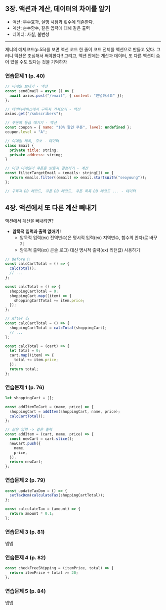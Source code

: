 ## 3장. 액션과 계산, 데이터의 차이를 알기

- 액션: 부수효과, 실행 시점과 횟수에 의존한다.
- 계산: 순수함수, 같은 입력에 대해 같은 출력
- 데이터: 사실, 불변성

---

제니의 예제코드(p.55)를 보면 액션 코드 한 줄이 코드 전체를 액션으로 만들고 있다.
그러니 액션은 조심해서 써야한다‼️
그리고, 액션 안에는 계산과 데이터, 또 다른 액션이 숨어 있을 수도 있다는 것을 기억하자

### 연습문제 1 (p. 40)

```js
// 이메일 보내기 - 액션
const sendEmail = async () => {
  await axios.post("/email", { content: "안녕하세요" });
};

// 데이터베이스에서 구독자 가져오기 - 액션
axios.get("/subscribers");

// 쿠폰에 등급 매기기 - 액션
const coupon = { name: "10% 할인 쿠폰", level: undefined };
coupon.level = "A";

// 이메일 제목, 주소 - 데이터
class Email {
  private title: string;
  private address: string;
}

// 어떤 이메일이 쿠폰을 받을지 결정하기 - 계산
const filterTargetEmail = (emails: string[]) => {
  return emails.filter((email) => email.startsWith("seoyoung"));
};

// 구독자 DB 레코드, 쿠폰 DB 레코드, 쿠폰 목록 DB 레코드 ... - 데이터

```

## 4장. 액션에서 또 다른 계산 빼내기

액션에서 계산을 빼내려면?

- **암묵적 입력과 출력 없애기!**
  - 암묵적 입력(ex) 전역변수)은 명시적 입력(ex) 지역변수, 함수의 인자)로 바꾸기
  - 암묵적 출력(ex) 콘솔 로그) 대신 명시적 출력(ex) 리턴값) 사용하기

```jsx
// Before 💩
const calcCartTotal = () => {
  calcTotal();
  // ...
};

const calcTotal = () => {
  shoppingCartTotal = 0;
  shoppingCart.map((item) => {
    shoppingCartTotal += item.price;
  });
};

// After 👍
const calcCartTotal = () => {
  shoppingCartTotal = calcTotal(shoppingCart);
  // ...
};

const calcTotal = (cart) => {
  let total = 0;
  cart.map((item) => {
    total += item.price;
  });
  return total;
};
```

### 연습문제 1 (p. 76)

```js
let shoppingCart = [];

const addItemToCart = (name, price) => {
  shoppingCart = addItem(shoppingCart, name, price);
  calcCartTotal();
};

// 같은 입력 -> 같은 출력
const addItem = (cart, name, price) => {
  const newCart = cart.slice();
  newCart.push({
    name,
    price,
  });
  return newCart;
};
```

### 연습문제 2 (p. 79)

```js
const updateTaxDom = () => {
  setTaxDom(calculateTax(shoppingCartTotal));
};

const calculateTax = (amount) => {
  return amount * 0.1;
};
```

### 연습문제 3 (p. 81)

넵넵

### 연습문제 4 (p. 82)

```js
const checkFreeShipping = (itemPrice, total) => {
  return itemPrice + total >= 20;
};
```

### 연습문제 5 (p. 84)

넵넵
